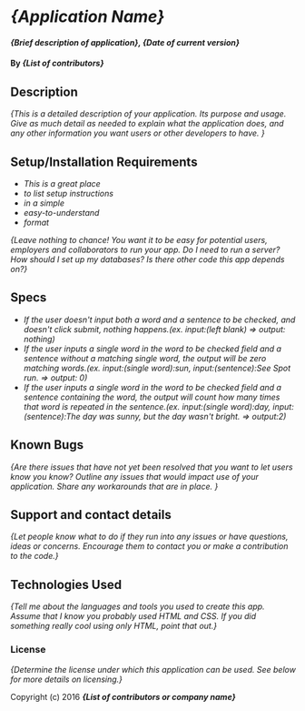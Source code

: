 # _{Application Name}_

#### _{Brief description of application}, {Date of current version}_

#### By _**{List of contributors}**_

## Description

_{This is a detailed description of your application. Its purpose and usage.  Give as much detail as needed to explain what the application does, and any other information you want users or other developers to have. }_

## Setup/Installation Requirements

* _This is a great place_
* _to list setup instructions_
* _in a simple_
* _easy-to-understand_
* _format_

_{Leave nothing to chance! You want it to be easy for potential users, employers and collaborators to run your app. Do I need to run a server? How should I set up my databases? Is there other code this app depends on?}_

## Specs

* _If the user doesn't input both a word and a sentence to be checked, and doesn't click submit, nothing happens.(ex. input:(left blank) => output: nothing)_
* _If the user inputs a single word in the word to be checked field and a sentence without a matching single word, the output will be zero matching words.(ex. input:(single word):sun, input:(sentence):See Spot run. => output: 0)_
* _If the user inputs a single word in the word to be checked field and a sentence containing the word, the output will count how many times that word is repeated in the sentence.(ex. input:(single word):day, input:(sentence):The day was sunny, but the day wasn't bright. => output:2)_


## Known Bugs

_{Are there issues that have not yet been resolved that you want to let users know you know?  Outline any issues that would impact use of your application.  Share any workarounds that are in place. }_

## Support and contact details

_{Let people know what to do if they run into any issues or have questions, ideas or concerns.  Encourage them to contact you or make a contribution to the code.}_

## Technologies Used

_{Tell me about the languages and tools you used to create this app. Assume that I know you probably used HTML and CSS. If you did something really cool using only HTML, point that out.}_

### License

*{Determine the license under which this application can be used.  See below for more details on licensing.}*

Copyright (c) 2016 **_{List of contributors or company name}_**
